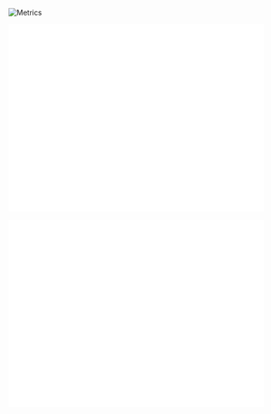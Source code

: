 ![Metrics](https://metrics.lecoq.io/YuboC?template=classic&base.activity=0&base.community=0&base.repositories=0&base.metadata=0&languages=1&languages.ignored=Jupyter%20Notebook&config.timezone=America%2FNew_York)

<!-- If you're using "master" as default branch -->
![Metrics](https://github.com/YuboC/YuboC/blob/master/github-metrics.svg)
<!-- If you're using "main" as default branch -->
![Metrics](https://github.com/YuboC/YuboC/blob/main/github-metrics.svg)
